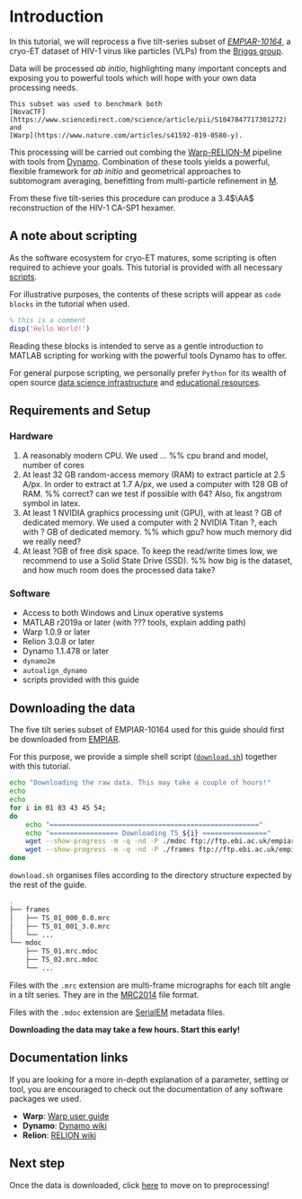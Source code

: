 # Introduction

In this tutorial, we will reprocess a five tilt-series subset of 
[*EMPIAR-10164*](https://www.ebi.ac.uk/pdbe/emdb/empiar/entry/10164/), 
a cryo-ET dataset of HIV-1 virus like particles (VLPs) from the 
[Briggs group](https://www2.mrc-lmb.cam.ac.uk/groups/briggs/).

Data will be processed *ab initio*, highlighting many important concepts and 
exposing you to powerful tools which will hope with your own data processing needs.

```{note}
This subset was used to benchmark both 
[NovaCTF](https://www.sciencedirect.com/science/article/pii/S1047847717301272)
and 
[Warp](https://www.nature.com/articles/s41592-019-0580-y).
```


This processing will be carried out combing the 
[Warp-RELION-M]() 
pipeline with tools from 
[Dynamo]().
Combination of these tools yields a powerful, 
flexible framework for *ab initio* and geometrical approaches to subtomogram averaging,
benefitting from multi-particle refinement in [M]().

From these five tilt-series this procedure can produce a 3.4$\AA$ reconstruction 
of the HIV-1 CA-SP1 hexamer.

## A note about scripting
As the software ecosystem for cryo-ET matures, some scripting is often required to achieve your goals. 
This tutorial is provided with all necessary 
[scripts](https://github.com/open-subtomo/open-subtomo/tree/master/guides/EMPIAR-10164/scripts).

For illustrative purposes, the contents of these scripts will appear as `code blocks` in the tutorial when used. 

```matlab
% this is a comment
disp('Hello World!')
```

Reading these blocks is intended to serve as a gentle introduction to MATLAB scripting for working with
the powerful tools Dynamo has to offer. 

For general purpose scripting, we personally prefer `Python` for its wealth of open source
[data science infrastructure](https://www.scipy.org/) 
and 
[educational resources](https://www.youtube.com/watch?v=5rNu16O3YNE&t=4103s).

## Requirements and Setup

### Hardware

1. A reasonably modern CPU. We used ...
%% cpu brand and model, number of cores
2. At least 32 GB random-access memory (RAM) to extract particle at 2.5 A/px. In order to extract at 1.7 A/px, we used a computer with 128 GB of RAM.
%% correct? can we test if possible with 64? Also, fix angstrom symbol in latex.
3. At least 1 NVIDIA graphics processing unit (GPU), with at least ? GB of dedicated memory. We used a computer with 2 NVIDIA Titan ?, each with ? GB of dedicated memory.
%% which gpu? how much memory did we really need?
4. At least ?GB of free disk space. To keep the read/write times low, we recommend to use a Solid State Drive (SSD).
%% how big is the dataset, and how much room does the processed data take?


### Software

- Access to both Windows and Linux operative systems
- MATLAB r2019a or later (with ??? tools, explain adding path)
- Warp 1.0.9 or later
- Relion 3.0.8 or later
- Dynamo 1.1.478 or later
- `dynamo2m`
- `autoalign_dynamo`
- scripts provided with this guide

## Downloading the data
The five tilt series subset of EMPIAR-10164 used for this guide should first be downloaded from 
[EMPIAR](https://www.ebi.ac.uk/pdbe/emdb/empiar/entry/10164/). 

For this purpose, we provide a simple shell script 
([`download.sh`](../../../../scripts/download.sh)) together with this tutorial.

```bash
echo "Downloading the raw data. This may take a couple of hours!"
echo
echo
for i in 01 03 43 45 54;
do
    echo "===================================================="
    echo "================= Downloading TS_${i} ================"
    wget --show-progress -m -q -nd -P ./mdoc ftp://ftp.ebi.ac.uk/empiar/world_availability/10164/data/mdoc-files/TS_${i}.mrc.mdoc;
    wget --show-progress -m -q -nd -P ./frames ftp://ftp.ebi.ac.uk/empiar/world_availability/10164/data/frames/TS_${i}_*.mrc;
done

```

`download.sh` organises files according to the directory structure expected by the rest of the guide.

```bash
.
├── frames
│   ├── TS_01_000_0.0.mrc
│   ├── TS_01_001_3.0.mrc
│   └── ...
└── mdoc
    ├── TS_01.mrc.mdoc
    ├── TS_02.mrc.mdoc
    └── ...
```

Files with the `.mrc` extension are multi-frame micrographs for each tilt angle in a tilt series. 
They are in the [MRC2014](https://www.ccpem.ac.uk/mrc_format/mrc2014.php) file format.

Files with the `.mdoc` extension are [SerialEM](https://bio3d.colorado.edu/SerialEM/) metadata files.

**Downloading the data may take a few hours. Start this early!**

## Documentation links
If you are looking for a more in-depth explanation of a parameter, setting or tool, you are encouraged to check out the documentation of any software packages we used.

- **Warp**: [Warp user guide](http://www.warpem.com/warp/?page_id=51)
- **Dynamo**: [Dynamo wiki](https://www.wiki.dynamo.biozentrum.unibas.ch/w/index.php/)
- **Relion**: [RELION wiki](https://www3.mrc-lmb.cam.ac.uk/relion/index.php/Main_Page)


## Next step
Once the data is downloaded, click [here](preprocessing.md) to move on to preprocessing!

